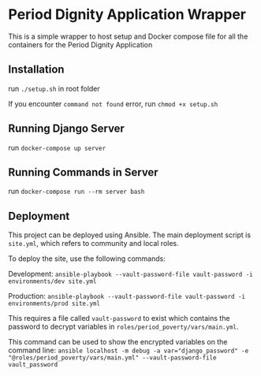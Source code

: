 # Period Dignity Application Wrapper

This is a simple wrapper to host setup and Docker compose file for all the containers for the Period Dignity Application

## Installation

run `./setup.sh` in root folder

If you encounter `command not found` error, run `chmod +x setup.sh`

## Running Django Server

run `docker-compose up server`

## Running Commands in Server

run `docker-compose run --rm server bash`

## Deployment

This project can be deployed using Ansible. The main deployment script is `site.yml`, which refers to community and local roles.

To deploy the site, use the following commands:

Development:
`ansible-playbook --vault-password-file vault-password -i environments/dev site.yml`

Production:
`ansible-playbook --vault-password-file vault-password -i environments/prod site.yml`

This requires a file called `vault-password` to exist which contains the password to decrypt variables in `roles/period_poverty/vars/main.yml`.

This command can be used to show the encrypted variables on the command line:
`ansible localhost -m debug -a var="django_password" -e "@roles/period_poverty/vars/main.yml" --vault-password-file vault_password`
